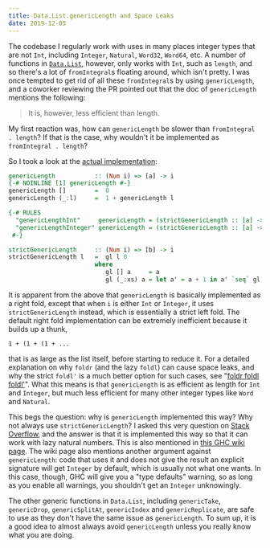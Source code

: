 ```yaml
---
title: Data.List.genericLength and Space Leaks
date: 2019-12-05
---
```


The codebase I regularly work with uses in many places integer types that are not `Int`, including
`Integer`, `Natural`, `Word32`, `Word64`, etc. A number of functions in [`Data.List`](http://hackage.haskell.org/package/base/docs/Data-List.html),
however, only works with `Int`, such as `length`, and so there's a lot of `fromIntegral`s floating around,
which isn't pretty. I was once tempted to get rid of all these `fromIntegral`s by using `genericLength`, and
a coworker reviewing the PR pointed out that the doc of `genericLength` mentions the following:

> It is, however, less efficient than length.

My first reaction was, how can `genericLength` be slower than `fromIntegral . length`? If that is the case, why wouldn't it
be implemented as `fromIntegral . length`?

So I took a look at the [actual implementation](http://hackage.haskell.org/package/base/docs/src/Data.OldList.html#genericLength):

```haskell
genericLength           :: (Num i) => [a] -> i
{-# NOINLINE [1] genericLength #-}
genericLength []        =  0
genericLength (_:l)     =  1 + genericLength l

{-# RULES
  "genericLengthInt"     genericLength = (strictGenericLength :: [a] -> Int);
  "genericLengthInteger" genericLength = (strictGenericLength :: [a] -> Integer);
 #-}

strictGenericLength     :: (Num i) => [b] -> i
strictGenericLength l   =  gl l 0
                        where
                           gl [] a     = a
                           gl (_:xs) a = let a' = a + 1 in a' `seq` gl xs a'
```

It is apparent from the above that `genericLength` is basically implemented as a right fold, except
that when `i` is either `Int` or `Integer`, it uses `strictGenericLength` instead, which is
essentially a strict left fold. The default right fold implementation can be extremely
inefficient because it builds up a thunk,

```
1 + (1 + (1 + ...
```

that is as large as the list itself, before starting to reduce it. For a detailed explanation
on why `foldr` (and the lazy `foldl`) can cause space leaks, and why the strict `foldl'` is a much better
option for such cases, see "[foldr foldl foldl'](https://wiki.haskell.org/Foldr_Foldl_Foldl')". What this
means is that `genericLength` is as efficient as length for `Int` and `Integer`, but much less efficient
for many other integer types like `Word` and `Natural`.

This begs the question: why is `genericLength` implemented this way? Why not always use `strictGenericLength`?
I asked this very question on [Stack Overflow](https://stackoverflow.com/questions/56157700/why-is-data-list-genericlength-implemented-as-a-right-fold),
and the answer is that it is implemented this way so that it can work with lazy natural numbers. This is also mentioned
in [this GHC wiki page](https://gitlab.haskell.org/ghc/ghc/wikis/prelude710/ftp#similarly-things-like-length-could-be-generalized-to-num-making-length-and-genericlength-equivalent).
The wiki page also mentions another argument against `genericLength`: code that uses it and does not give
the result an explicit signature will get `Integer` by default, which is usually not what one wants. In this case,
though, GHC will give you a "type defaults" warning, so as long as you enable all warnings, you shouldn't
get an `Integer` unknowingly.

The other generic functions in `Data.List`, including `genericTake`, `genericDrop`, `genericSplitAt`, `genericIndex`
and `genericReplicate`, are safe to use as they don't have the same issue as `genericLength`. To
sum up, it is a good idea to almost always avoid `genericLength` unless you really know what you are doing.

